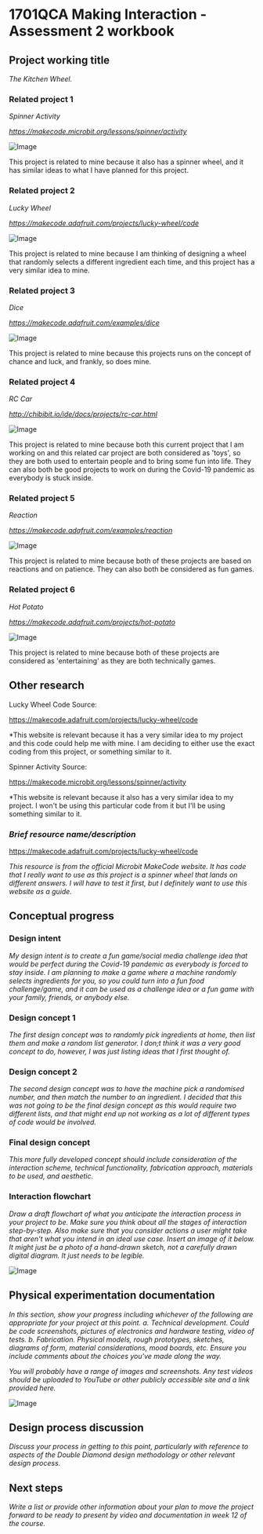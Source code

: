 # 1701QCA Making Interaction - Assessment 2 workbook

## Project working title ##
*The Kitchen Wheel.*

### Related project 1 ###
*Spinner Activity*

*https://makecode.microbit.org/lessons/spinner/activity*

![Image](spinnerwheel.jpg)

This project is related to mine because it also has a spinner wheel, and it has similar ideas to what I have planned for this project.

### Related project 2 ###
*Lucky Wheel*

*https://makecode.adafruit.com/projects/lucky-wheel/code*

![Image](luckywheel.jpg)

This project is related to mine because I am thinking of designing a wheel that randomly selects a different ingredient each time, and this project has a very similar idea to mine. 

### Related project 3 ###
*Dice*

*https://makecode.adafruit.com/examples/dice*

![Image](dice.png)

This project is related to mine because this projects runs on the concept of chance and luck, and frankly, so does mine. 

### Related project 4 ###
*RC Car*

*http://chibibit.io/ide/docs/projects/rc-car.html*

![Image](rccar.jpg)

This project is related to mine because both this current project that I am working on and this related car project are both considered as 'toys', so they are both used to entertain people and to bring some fun into life. They can also both be good projects to work on during the Covid-19 pandemic as everybody is stuck inside. 

### Related project 5 ###
*Reaction*

*https://makecode.adafruit.com/examples/reaction*

![Image](reaction.jpg)

This project is related to mine because both of these projects are based on reactions and on patience. They can also both be considered as fun games. 

### Related project 6 ###
*Hot Potato*

*https://makecode.adafruit.com/projects/hot-potato*

![Image](hotpotato.jpg)

This project is related to mine because both of these projects are considered as 'entertaining' as they are both technically games. 

## Other research ##

Lucky Wheel Code Source:

https://makecode.adafruit.com/projects/lucky-wheel/code

*This website is relevant because it has a very similar idea to my project and this code could help me with mine. I am deciding to either use the exact coding from this project, or something similar to it. 

Spinner Activity Source:

https://makecode.microbit.org/lessons/spinner/activity

*This website is relevant because it also has a very similar idea to my project. I won't be using this particular code from it but I'll be using something similar to it. 

### *Brief resource name/description* ###

https://makecode.adafruit.com/projects/lucky-wheel/code

*This resource is from the official Microbit MakeCode website. It has code that I really want to use as this project is a spinner wheel that lands on different answers. I will have to test it first, but I definitely want to use this website as a guide.*

## Conceptual progress ##

### Design intent ###
*My design intent is to create a fun game/social media challenge idea that would be perfect during the Covid-19 pandemic as everybody is forced to stay inside. I am planning to make a game where a machine randomly selects ingredients for you, so you could turn into a fun food challenge/game, and it can be used as a challenge idea or a fun game with your family, friends, or anybody else.*

### Design concept 1 ###
*The first design concept was to randomly pick ingredients at home, then list them and make a random list generator. I don;t think it was a very good concept to do, however, I was just listing ideas that I first thought of.*

### Design concept 2 ###
*The second design concept was to have the machine pick a randomised number, and then match the number to an ingredient. I decided that this was not going to be the final design concept as this would require two different lists, and that might end up not working as a lot of different types of code would be involved.*

### Final design concept ###
*This more fully developed concept should include consideration of the interaction scheme, technical functionality, fabrication approach, materials to be used, and aesthetic.*

### Interaction flowchart ###
*Draw a draft flowchart of what you anticipate the interaction process in your project to be. Make sure you think about all the stages of interaction step-by-step. Also make sure that you consider actions a user might take that aren't what you intend in an ideal use case. Insert an image of it below. It might just be a photo of a hand-drawn sketch, not a carefully drawn digital diagram. It just needs to be legible.*

![Image](missingimage.png)

## Physical experimentation documentation ##

*In this section, show your progress including whichever of the following are appropriate for your project at this point.
a.	Technical development. Could be code screenshots, pictures of electronics and hardware testing, video of tests. 
b.	Fabrication. Physical models, rough prototypes, sketches, diagrams of form, material considerations, mood boards, etc.
Ensure you include comments about the choices you've made along the way.*

*You will probably have a range of images and screenshots. Any test videos should be uploaded to YouTube or other publicly accessible site and a link provided here.*

![Image](spinnercode.png)

## Design process discussion ##
*Discuss your process in getting to this point, particularly with reference to aspects of the Double Diamond design methodology or other relevant design process.*

## Next steps ##
*Write a list or provide other information about your plan to move the project forward to be ready to present by video and documentation in week 12 of the course.*

